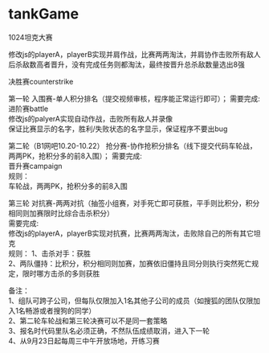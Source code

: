 # tankGame

1024坦克大赛  


修改js的playerA，playerB实现并肩作战，比赛两两淘汰，并肩协作击败所有敌人后杀敌数高者晋升，没有完成任务则都淘汰，最终按晋升总杀敌数量选出8强  

决胜赛counterstrike  


第一轮 入围赛-单人积分排名（提交视频审核，程序能正常运行即可）； 
需要完成:  
进阶赛battle  
修改js的palyerA实现自动作战，击败所有敌人并录像  
保证比赛显示的名字，胜利/失败状态的名字显示，保证程序不要出bug  


第二轮（B1网吧10.20-10.22） 抢分赛-协作抢积分排名（线下提交代码车轮战，两两PK，抢积分多的前8入围）； 
需要完成:  
晋升赛campaign  
规则：  
车轮战，两两PK，抢积分多的前8入围     


第三轮 对抗赛-两两对抗（抽签小组赛，对手死亡即可获胜，平手则比积分，积分相同则加赛限时比综合击杀积分）  
需要完成:  
修改js的playerA，playerB实现对抗赛，比赛两两淘汰，击败除自己的所有其它坦克  
规则：
1、击杀对手：获胜  
2、两队僵持：比积分，积分相同则加赛，加赛依旧僵持且同分则执行突然死亡规定，限时哪方击杀的多则获胜    

备注：  
1、组队可跨子公司，但每队仅限加入1名其他子公司的成员（如搜狐的团队仅限加入1名畅游或者搜狗的同学）  
2、第二轮车轮战和第三轮决赛可以不是同一套策略  
3、报名时代码里队名必须正确，不然队伍成绩取消，进入下一轮  
4、从9月23日起每周三中午开放场地，开练习赛  

